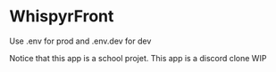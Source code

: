 # WhispyrFront

Use .env for prod and .env.dev for dev

Notice that this app is a school projet. This app is a discord clone WIP 
